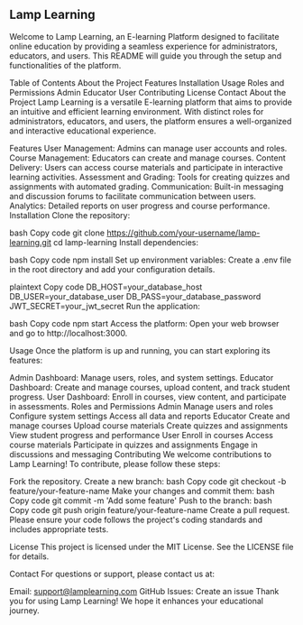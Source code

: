 ## Lamp Learning
Welcome to Lamp Learning, an E-learning Platform designed to facilitate online education by providing a seamless experience for administrators, educators, and users. This README will guide you through the setup and functionalities of the platform.

Table of Contents
About the Project
Features
Installation
Usage
Roles and Permissions
Admin
Educator
User
Contributing
License
Contact
About the Project
Lamp Learning is a versatile E-learning platform that aims to provide an intuitive and efficient learning environment. With distinct roles for administrators, educators, and users, the platform ensures a well-organized and interactive educational experience.

Features
User Management: Admins can manage user accounts and roles.
Course Management: Educators can create and manage courses.
Content Delivery: Users can access course materials and participate in interactive learning activities.
Assessment and Grading: Tools for creating quizzes and assignments with automated grading.
Communication: Built-in messaging and discussion forums to facilitate communication between users.
Analytics: Detailed reports on user progress and course performance.
Installation
Clone the repository:

bash
Copy code
git clone https://github.com/your-username/lamp-learning.git
cd lamp-learning
Install dependencies:

bash
Copy code
npm install
Set up environment variables:
Create a .env file in the root directory and add your configuration details.

plaintext
Copy code
DB_HOST=your_database_host
DB_USER=your_database_user
DB_PASS=your_database_password
JWT_SECRET=your_jwt_secret
Run the application:

bash
Copy code
npm start
Access the platform:
Open your web browser and go to http://localhost:3000.

Usage
Once the platform is up and running, you can start exploring its features:

Admin Dashboard: Manage users, roles, and system settings.
Educator Dashboard: Create and manage courses, upload content, and track student progress.
User Dashboard: Enroll in courses, view content, and participate in assessments.
Roles and Permissions
Admin
Manage users and roles
Configure system settings
Access all data and reports
Educator
Create and manage courses
Upload course materials
Create quizzes and assignments
View student progress and performance
User
Enroll in courses
Access course materials
Participate in quizzes and assignments
Engage in discussions and messaging
Contributing
We welcome contributions to Lamp Learning! To contribute, please follow these steps:

Fork the repository.
Create a new branch:
bash
Copy code
git checkout -b feature/your-feature-name
Make your changes and commit them:
bash
Copy code
git commit -m 'Add some feature'
Push to the branch:
bash
Copy code
git push origin feature/your-feature-name
Create a pull request.
Please ensure your code follows the project's coding standards and includes appropriate tests.

License
This project is licensed under the MIT License. See the LICENSE file for details.

Contact
For questions or support, please contact us at:

Email: support@lamplearning.com
GitHub Issues: Create an issue
Thank you for using Lamp Learning! We hope it enhances your educational journey.
